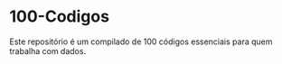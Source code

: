 # 100-Codigos
Este repositório é um compilado de 100 códigos essenciais para quem trabalha com dados.
